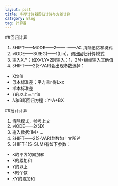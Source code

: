 ```yaml
---
layout: post
title: 科学计算器回归计算与方差计算
category: Blog
tag: 计算器
---
```


##回归计算  
1. SHIFT——MODE——2——=——AC 清除记忆和模式  
2. MODE——3(REG)——1(Lin)，调出回归计算模式  
3. 输入X,Y；如X=1,Y=2则输入：1，2M+继续输入其他值  
4. SHIFT——2(S-VAR)会出现参数选择：  

- X均值  
- 母本标准差：平方乘n得Lxx  
- 样本标准差  
- Y的以上三个值  
- A和B即回归方程：Y=A+BX  
  
  
##统计计算  
1. 清除模式，参考上文  
2. MODE——2(SD)  
3. 输入数据:1M+....  
4. SHIFT——2(S-VAR)参数如上文所述  
5. SHIFT-1(S-SUM)有如下参数：  
  
  
- X的平方的累加和  
- X的累加和  
- Y的以上  
- X的个数  
- XY的累加和  
